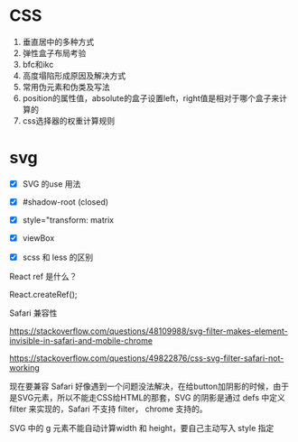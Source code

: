 # CSS

1. 垂直居中的多种方式
2. 弹性盒子布局考验
3. bfc和ikc
4. 高度塌陷形成原因及解决方式
5. 常用伪元素和伪类及写法
6. position的属性值，absolute的盒子设置left，right值是相对于哪个盒子来计算的
7. css选择器的权重计算规则



# svg 

- [x] SVG 的use 用法
- [x] #shadow-root (closed) 
- [x] style="transform: matrix
- [x] viewBox
- [x] scss 和 less 的区别



React ref 是什么？ 

React.createRef();



Safari 兼容性

https://stackoverflow.com/questions/48109988/svg-filter-makes-element-invisible-in-safari-and-mobile-chrome

https://stackoverflow.com/questions/49822876/css-svg-filter-safari-not-working

现在要兼容 Safari 好像遇到一个问题没法解决，在给button加阴影的时候，由于是SVG元素，所以不能走CSS给HTML的那套，SVG 的阴影是通过 defs 中定义 filter 来实现的，Safari 不支持 filter， chrome 支持的。

SVG 中的 g 元素不能自动计算width 和 height，要自己主动写入 style 指定

